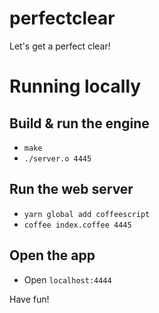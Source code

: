 # perfectclear

Let's get a perfect clear!

# Running locally

## Build & run the engine
- `make`
- `./server.o 4445`

## Run the web server
- `yarn global add coffeescript`
- `coffee index.coffee 4445`

## Open the app
- Open `localhost:4444`

Have fun!
